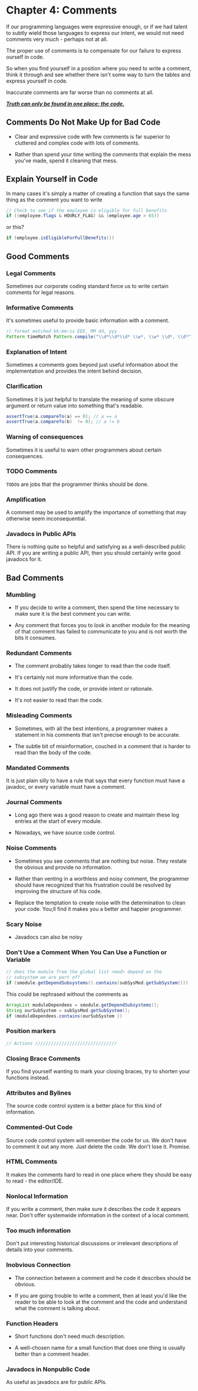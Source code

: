 # Chapter 4: Comments

If our programming languages were expressive enough, or if we had talent to subtly wield those languages to express our intent, we would not need comments very much - perhaps not at all.

The proper use of comments is to compensate for our failure to express ourself in code.

So when you find yourself in a position where you need to write a comment, think it through and see whether there isn't some way to turn the tables and express yourself in code.

Inaccurate comments are far worse than no comments at all.

***<u>Truth can only be found in one place: the code.</u>***

## Comments Do Not Make Up for Bad Code

- Clear and expressive code with few comments is far superior to cluttered and complex code with lots of comments.

- Rather than spend your time writing the comments that explain the mess you've made, spend it cleaning that mess.

## Explain Yourself in Code

In many cases it's simply a matter of creating a function that says the same thing as the comment you want to write

```java
// Check to see if the employee is eligible for full benefits
if ((employee.flags & HOURLY_FLAG) && (employee.age > 65))
```

or this?

```java
if (employee.isEligibleForFullBenefits())
```

## Good Comments

### Legal Comments

Sometimes our corporate coding standard force us to write certain comments for legal reasons.

### Informative Comments

It's sometimes useful to provide basic information with a comment.

```java
// format matched kk:mm:ss EEE, MM dd, yyy
Pattern timeMatch Pattern.compile("\\d*\\d*\\d* \\w*, \\w* \\d*, \\d*");
```

### Explanation of Intent

Sometimes a comments goes beyond just useful information about the implementation and provides the intent behind decision.

### Clarification

Sometimes it is just helpful to translate the meaning of some obscure argument or return value into something that's readable.

```java
assertTrue(a.compareTo(a) == 0); // a == a
assertTrue(a.compareTo(b)  != 0); // a != b
```

### Warning of consequences

Sometimes it is useful to warn other programmers about certain consequences.

### TODO Comments

`TODO`s are jobs that the programmer thinks should be done.

### Amplification

A comment may be used to amplify the importance of something that may otherwise seem inconsequential.

### Javadocs in Public APIs

There is nothing quite so helpful and satisfying as a well-described public API. If you are writing a public API, then you should certainly write good javadocs for it.

## Bad Comments

### Mumbling

- If you decide to write a comment, then spend the time necessary to make sure it is the best comment you can write.

- Any comment that forces you to look in another module for the meaning of that comment has failed to communicate to you and is not worth the bits it consumes.

### Redundant Comments

- The comment probably takes longer to read than the code itself.

- It's certainly not more informative than the code.

- It does not justify the code, or provide intent or rationale.

- It's not easier to read than the code.

### Misleading Comments

- Sometimes, with all the best intentions, a programmer makes a statement in his comments that isn't precise enough to be accurate.

- The subtle bit of misinformation, couched in a comment that is harder to read than the body of the code.

### Mandated Comments

It is just plain silly to have a rule that says that every function must have a javadoc, or every variable must have a comment.

### Journal Comments

- Long ago there was a good reason to create and maintain these log entries at the start of every module.

- Nowadays, we have source code control.

### Noise Comments

- Sometimes you see comments that are nothing but noise. They restate the obvious and provide no information.

- Rather than venting in a worthless and noisy comment, the programmer should have recognized that his frustration could be resolved by improving the structure of his code.

- Replace the temptation to create noise with the determination to clean your code. You;ll find it makes you a better and happier programmer.

### Scary Noise

- Javadocs can also be noisy

### Don't Use a Comment When You Can Use a Function or Variable

```java
// does the module from the global list <mod> depend on the
// subsystem we are part of?
if (smodule.getDependSubsystems().contains(subSysMod.getSubSystem()))
```

This could be rephrased without the comments as

```java
ArrayList moduleDependees = smodule.getDependSubsystems();
String ourSubSystem = subSysMod.getSubSystem();
if (moduleDependees.contains(ourSubSystem ))
```

### Position markers

```java
// Actions ///////////////////////////////
```

### Closing Brace Comments

If you find yourself wanting to mark your closing braces, try to shorten your functions instead.

### Attributes and Bylines

The source code control system is a better place for this kind of information.

### Commented-Out Code

Source code control system will remember the code for us. We don't have to comment it out any more. Just delete the code. We don't lose it. Promise.

### HTML Comments

It makes the comments hard to read in one place where they should be easy to read - the editor/IDE.

### Nonlocal Information

If you write a comment, then make sure it describes the code it appears near. Don't offer systemwide information in the context of a local comment.

### Too much information

Don't put interesting historical discussions or irrelevant descriptions of details into your comments.

### Inobvious Connection

- The connection between a comment and he code it describes should be obvious.

- If you are going trouble to write a comment, then at least you'd like the reader to be able to look at the comment and the code and understand what the comment is talking about.

### Function Headers

- Short functions don't need much description.

- A well-chosen name for a small function that does one thing is usually better than a comment header.

### Javadocs in Nonpublic Code

As useful as javadocs are for public APIs.
